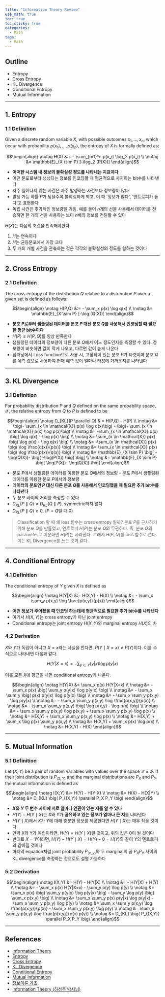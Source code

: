 ```yaml
---
title: "Information Theory Review"
use_math: true
toc: true
toc_sticky: true
categories:
  - Math
tags:
  - Math
---
```


## Outline
  
- Entropy
- Cross Entropy
- KL Divergence
- Conditional Entropy
- Mutual Information

---

## 1. Entropy

### 1.1 Definition

Given a discrete random variable $X$, with possible outcomes $x_1, ..., x_n$, which occur with probability $p(x_1), ..., p(x_n)$, the entropy of $X$ is formally defined as:

$$\begin{align} \notag H(X) &:= - \sum_{i=1}^n p(x_i) \log_2 p(x_i)
\\ \notag &= \mathbb{E}_{X \sim P} [-\log_2 (P(X))]  
\end{align}$$

- **어떠한 시스템 내 정보의 불확실성 정도를 나타내는 지표이다**
- 어떤 분포로부터 생성되는 정보를 인코딩할 때 평균적으로 차지하는 bit수를 나타낸다
- 자주 일어나지 않는 사건은 자주 발생하는 사건보다 정보량이 많다
- 발생 가능 확률 $P$가 낮을수록 불확실하게 되고, 이 때 '정보가 많다', '엔트로피가 높다'고 표현한다
- 독립 사건은 추가적인 정보량을 가짐. 예를 들어 $n$개의 선을 사용해서 데이터를 전송하면 한 개의 선을 사용하는 보다 $n$배의 정보를 전달할 수 있다

$H(X)$는 다음의 조건을 만족해야한다.

1. $H$는 연속이다
2. $H$는 균등분포에서 가장 크다
3. 두 개의 개별 사건을 관측하는 것은 각각의 불확실성의 정도를 합하는 것이다

---

## 2. Cross Entropy

### 2.1 Definition

The cross entropy of the distribution $Q$ relative to a distribution $P$ over a given set is defined as follows:

$$\begin{align} \notag H(P,Q) &:= - \sum_x p(x) \log q(x)
\\ \notag &= \mathbb{E}_{X \sim P} [-\log (Q(X))]
\end{align}$$

- **분포 $P$로부터 샘플링된 데이터를 분포 $P$ 대신 분포 $Q$를 사용해서 인코딩할 때 필요한 평균 bit수이다**
- $H(P) \leq H(P,Q)$를 항상 만족한다
- 샘플랭된 데이터의 정보량이 다른 분포 $Q$에서 어느 정도인지를 측정할 수 있다. 정보량이 비슷하면 값이 작게 나오고, 다르면 값이 높게 나온다
- 딥러닝에서 Loss function으로 사용 시, 고정되어 있는 분포 $P$가 타겟이며 분포 $Q$를 예측 값으로 사용하여 현재 예측 값이 얼마나 타겟에 가까운지를 나타낸다

---

## 3. KL Divergence

### 3.1 Definition

For probability distribution $P$ and $Q$ defined on the same probability space, $\mathcal{X}$, the relative entropy from $Q$ to $P$ is defined to be

$$\begin{align} \notag D_{KL}(P \parallel Q) &:= H(P,Q) - H(P)
\\ \notag &= \big(- \sum_{x \in \mathcal{X}} p(x) \log q(x)\big) - \big(- \sum_{x \in \mathcal{X}} p(x) \log p(x)\big)
\\ \notag &= -\sum_{x \in \mathcal{X}} p(x) \big( \log q(x) - \log p(x) \big)
\\ \notag &= \sum_{x \in \mathcal{X}} p(x) \big( \log p(x) - \log q(x) \big)
\\ \notag &= -\sum_{x \in \mathcal{X}} p(x) \big( \log \frac{q(x)}{p(x)} \big)
\\ \notag &= \sum_{x \in \mathcal{X}} p(x) \big( \log \frac{p(x)}{q(x)} \big)
\\ \notag &= \mathbb{E}_{X \sim P} \big[ -\log(Q(X))- \big( -\log(P(X)) \big) \big]
\\ \notag &= \mathbb{E}_{X \sim P} \big[ \log(P(X))- \log(Q(X)) \big]
\end{align}$$

- 분포 $P$에서 샘플링된 데이터를 이용한 분포 $Q$에서의 정보량 - 분포 $P$에서 샘플링된 데이터를 이용한 분포 $P$에서의 정보량
- **데이터의 분포인 $P$ 대신 다른 분포 $Q$를 사용해서 인코딩했을 때 필요한 추가 bit수를 나타낸다**
- 두 분포 사이의 거리를 측정할 수 있다
- $D_{KL} (P \parallel Q) \neq D_{KL} (Q \parallel P)$, symmetric하지 않다
- $D_{KL} (P \parallel Q) \geq 0$, ($P=Q$일 때 $0$)

> Classification 할 때 왜 loss 함수는 cross entropy 일까?
> 분포 $P$를 근사하기 위해 분포 $Q$를 만들었고, 엔트로피 $H(P)$는 분포 $Q$와 무관하다. 즉, 분포 $Q$의 parameter로 미분하면 $H(P)$는 사라진다.
> 그래서 $H(P,Q)$를 loss 함수로 쓴다. 이는 KL Divergence를 쓰는 것과 같다.

---

## 4. Conditional Entropy

### 4.1 Definition

The conditional entropy of $Y$ given $X$ is defined as

$$\begin{align} \notag H(Y|X) &:= H(X,Y) - H(X)
\\ \notag &= - \sum_x \sum_y p(x,y) \log \frac{p(x,y)}{p(x)}
\end{align}$$

- **어떤 정보가 주어졌을 때 인코딩 하는데에 평균적으로 필요한 추가 bit수를 나타낸다**
- 여기서 $H(X,Y)$는 cross entropy가 아닌 joint entropy
- Conditional entropy는 joint entropy $H(X,Y)$와 marginal entropy $H(X)$의 차

### 4.2 Derivation

$X$와 $Y$가 독립이 아니고 $X=x$라는 사실을 안다면, $P(Y \mid X=x) \neq P(Y)$이다. 이를 수식으로 나타내면 다음과 같다.

$$H(Y|X=x) =-\sum_{y \in Y} (y|x) \log p(y|x)$$

이를 모든 $X$에 평균을 내면 conditional entropy가 나온다.

$$\begin{align} \notag H(Y|X) &= \sum_x p(x) H(Y|X=x)
\\ \notag &= - \sum_x p(x) \big( \sum_y p(y|x) \log p(y|x) \big)
\\ \notag &= - \sum_x \sum_y \big( p(x) p(y|x) \log p(y|x) \big)
\\ \notag &= - \sum_x \sum_y p(x,y) \log p(y|x)
\\ \notag &= - \sum_x \sum_y p(x,y) \log \frac{p(x,y)}{p(x)}
\\ \notag &= - \sum_x \sum_y p(x,y) \big( \log p(x,y) - \log p(x) \big)
\\ \notag &= - \sum_x \sum_y p(x,y) \log p(x,y) + \sum_x \sum_y p(x,y) \log p(x)
\\ \notag &= H(X,Y) + \sum_x \sum_y p(x,y) \log p(x)
\\ \notag &= H(X,Y) + \sum_x \log p(x) \sum_y p(x,y)
\\ \notag &= H(X,Y) + \sum_x p(x) \log p(x)
\\ \notag &= H(X,Y) - H(X)
\end{align}$$

---

## 5. Mutual Information

### 5.1 Definition

Let $(X, Y)$ be a pair of random variables with values over the space $\mathcal{X} \times \mathcal{Y}$. If their joint distribution is $P_{(X,Y)}$ and the marginal distributions are $P_X$ and $P_Y$, the mutual information is defined as

$$\begin{align} \notag I(X;Y) &:= H(Y) - H(Y|X)
\\ \notag &= H(X) - H(X|Y)
\\ \notag &= D_{KL} \big( P_{(X,Y)} \parallel P_X P_Y \big)
\end{align}$$

- **$X$와 $Y$ 두 변수 사이에 서로 얼마나 연관이 있는 지를 알 수 있다**
- $H(Y) - H(Y \mid X)$는 $X$와 $Y$가 **공유하고 있는 정보가 얼마나 큰 지**를 나타낸다
- $H(Y \mid X)$에서 $X$가 $Y$에 대해 충분한 정보를 제공한다면 $H(Y \mid X)$는 매우 작을 것이다
- 만약 X와 Y가 독립이라면, $H(Y) = H(Y \mid X)$일 것이고, 위의 값은 0이 될 것이다
- 반대로 $X = Y$이라면, $H(Y) - H(Y \mid X) = H(Y) - 0 = H(Y)$와 같이 $Y$의 엔트로피와 같아질 것이다
- 마지막 equation처럼 joint probability $P_{(x,y)}$와 두 marginal의 곱 $P_X P_Y$ 사이의 KL divergence를 측정하는 것으로도 설명 가능하다

### 5.2 Derivation

$$\begin{align} \notag I(X;Y) &= H(Y) - H(Y|X)
\\ \notag &= - H(Y|X) + H(Y)
\\ \notag &= - \sum_x p(x) H(Y|X=x) - \sum_y p(y) \log p(y)
\\ \notag &= \sum_x p(x) \big( \sum_y p(y|x) \log p(y|x) \big) - \sum_y \log p(y) \big( \sum_x p(x,y) \big)
\\ \notag &= \sum_x \sum_y p(x) p(y|x) \log p(y|x) - \sum_x \sum_y p(x,y) \log p(y)
\\ \notag &= \sum_x \sum_y p(x,y) \log \frac{p(x,y)}{p(x)} - \sum_x \sum_y p(x,y) \log p(y)
\\ \notag &= \sum_x \sum_y p(x,y) \log \frac{p(x,y)}{p(x) p(y)}
\\ \notag &= D_{KL} \big( P_{(X,Y)} \parallel P_X P_Y \big)
\end{align}$$

---

## References

- [Information Theory](https://en.wikipedia.org/wiki/Information_theory)
- [Entropy](https://en.wikipedia.org/wiki/Entropy_(information_theory))
- [Cross Entropy](https://en.wikipedia.org/wiki/Cross_entropy)
- [KL Divergence](https://en.wikipedia.org/wiki/Kullback%E2%80%93Leibler_divergence)
- [Conditional Entropy](https://en.wikipedia.org/wiki/Conditional_entropy)
- [Mutual Information](https://en.wikipedia.org/wiki/Mutual_information)
- [정보이론 기초](https://ratsgo.github.io/statistics/2017/09/22/information/)
- [Information Theory (하성주 박사님)](https://shurain.net/personal-perspective/information-theory/)
